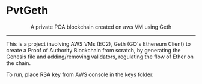 # PvtGeth

<p align="center">
    A private POA blockchain created on aws VM using Geth
</p>

<hr />


This is a project involving AWS VMs (EC2), Geth (GO's Ethereum Client) to create a Proof of Authority Blockchain from scratch, by generating the Genesis file and adding/removing validators, regulating the flow of Ether on the chain.

To run, place RSA key from AWS console in the keys folder.
